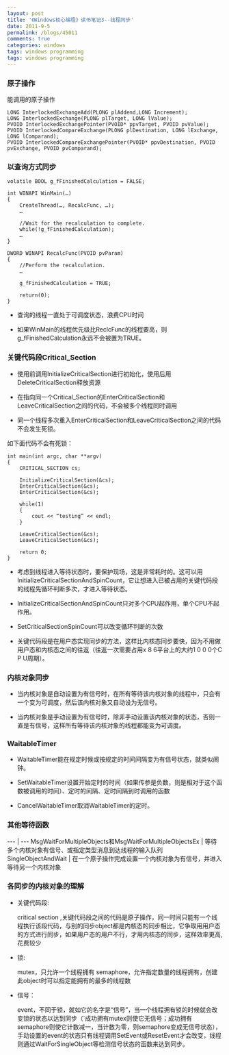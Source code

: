 ```yaml
---
layout: post
title: '《Windows核心编程》读书笔记3--线程同步'
date: 2011-9-5
permalink: /blogs/45011
comments: true
categories: windows
tags: windows programming
tags: windows programming
---
```


### 原子操作

能调用的原子操作

    LONG InterlockedExchangeAdd(PLONG plAddend,LONG Increment);
    LONG InterlockedExchange(PLONG plTarget, LONG lValue);
    PVOID InterlockedExchangePointer(PVOID* ppvTarget, PVOID pvValue);
    PVOID InterlockedCompareExchange(PLONG plDestination, LONG lExchange, LONG lComparand);
    PVOID InterlockedCompareExchangePointer(PVOID* ppvDestination, PVOID pvExchange, PVOID pvComparand);

<!--more-->

### 以查询方式同步

    volatile BOOL g_fFinishedCalculation = FALSE;

    int WINAPI WinMain(…)
    {
        CreateThread(…, RecalcFunc, …);
        …

        //Wait for the recalculation to complete. 
        while(!g_fFinishedCalculation);
        …
    }

    DWORD WINAPI RecalcFunc(PVOID pvParam)
    {
        //Perform the recalculation. 
        …

        g_fFinishedCalculation = TRUE;

        return(0);
    }

- 查询的线程一直处于可调度状态，浪费CPU时间

- 如果WinMain的线程优先级比ReclcFunc的线程要高，则g\_fFinishedCalculation永远不会被置为TRUE。

### 关键代码段Critical\_Section

- 使用前调用InitializeCriticalSection进行初始化，使用后用DeleteCriticalSection释放资源

- 在指向同一个Critical\_Section的EnterCriticalSection和LeaveCriticalSection之间的代码，不会被多个线程同时调用

- 同一个线程多次重入EnterCriticalSection和LeaveCriticalSection之间的代码不会发生死锁。

如下面代码不会有死锁：

    int main(int argc, char **argv)
    {
        CRITICAL_SECTION cs;

        InitializeCriticalSection(&cs);
        EnterCriticalSection(&cs);
        EnterCriticalSection(&cs);

        while(1)
        {
            cout << “testing” << endl;
        }

        LeaveCriticalSection(&cs);
        LeaveCriticalSection(&cs);

        return 0;
    }

- 考虑到线程进入等待状态时，要保护现场，这是非常耗时的。这可以用InitializeCriticalSectionAndSpinCount，它让想进入已被占用的关键代码段的线程先循环判断多次，才进入等待状态。

- InitializeCriticalSectionAndSpinCount只对多个CPU起作用，单个CPU不起作用。

- SetCriticalSectionSpinCount可以改变循环判断的次数

- 关键代码段是在用户态实现同步的方法，这样比内核态同步要快，因为不用做用户态和内核态之间的往返（往返一次需要占用x 8 6平台上的大约1 0 0 0个C P U周期）。

### 内核对象同步

- 当内核对象是自动设置为有信号时，在所有等待该内核对象的线程中，只会有一个变为可调度，然后该内核对象又自动设为无信号。

- 当内核对象是手动设置为有信号时，除非手动设置该内核对象的状态，否则一直是有信号，这样所有等待该内核对象的线程都能变为可调度。

### WaitableTimer

- WaitableTimer能在规定时候或按规定的时间间隔变为有信号状态，就类似闹钟。

- SetWaitableTimer设置开始定时的时间（如果传参是负数，则是相对于这个函数被调用的时间）、定时的间隔、定时间隔到时调用的函数

- CancelWaitableTimer取消WaitableTimer的定时。

### 其他等待函数

--- | ---
MsgWaitForMultipleObjects和MsgWaitForMultipleObjectsEx | 等待多个内核对象有信号、或指定类型消息到达线程的输入队列
SingleObjectAndWait | 在一个原子操作完成设置一个内核对象为有信号，并进入等待另一个内核对象

### 各同步的内核对象的理解

- 关键代码段:

    critical section ,关键代码段之间的代码是原子操作，同一时间只能有一个线程执行该段代码，与别的同步object都是内核态的同步相比，它争取用用户态的方式进行同步，如果用户态的用户不行，才用内核态的同步，这样效率更高,花费较少

- 锁:

    mutex，只允许一个线程拥有
    semaphore，允许指定数量的线程拥有，创建此object时可以指定能拥有的最多的线程数

- 信号：

    event，不同于锁，就如它的名字是“信号”，当一个线程拥有锁的时候就会改变锁的状态以达到同步（`成功拥有mutex则使它无信号；成功拥有semaphore则使它计数减一，当计数为零，则semaphore变成无信号状态），手动设置的event的状态只有线程调用SetEvent或ResetEvent才会改变，线程则通过WaitForSingleObject等检测信号状态的函数来达到同步。
